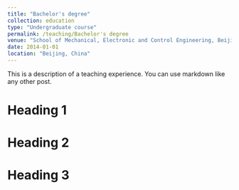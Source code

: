 ```yaml
---
title: "Bachelor's degree"
collection: education
type: "Undergraduate course"
permalink: /teaching/Bachelor's degree
venue: "School of Mechanical, Electronic and Control Engineering, Beijing Jiaotong University"
date: 2014-01-01
location: "Beijing, China"
---
```


This is a description of a teaching experience. You can use markdown like any other post.

Heading 1
======

Heading 2
======

Heading 3
======
